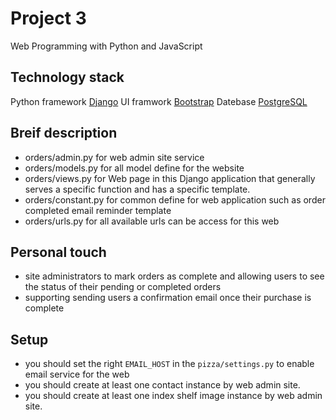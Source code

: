 # Project 3

Web Programming with Python and JavaScript

## Technology stack

Python framework [Django](https://docs.djangoproject.com/en/2.0/)
UI framwork [Bootstrap](https://getbootstrap.com/docs/4.0/getting-started/introduction/)
Datebase [PostgreSQL](https://www.postgresql.org/docs/12/index.html)

## Breif description
* orders/admin.py for web admin site service
* orders/models.py for all model define for the website
* orders/views.py for Web page in this Django application that generally serves a specific function and has a specific template.
* orders/constant.py for common define for web application such as order completed email reminder template
* orders/urls.py for all available urls can be access for this web

## Personal touch
- site administrators to mark orders as complete and allowing users to see the status of their pending or completed orders
- supporting sending users a confirmation email once their purchase is complete

## Setup
* you should set the right `EMAIL_HOST` in the `pizza/settings.py` to enable email service for the web
* you should create at least one contact instance by web admin site.
* you should create at least one index shelf image instance by web admin site.
